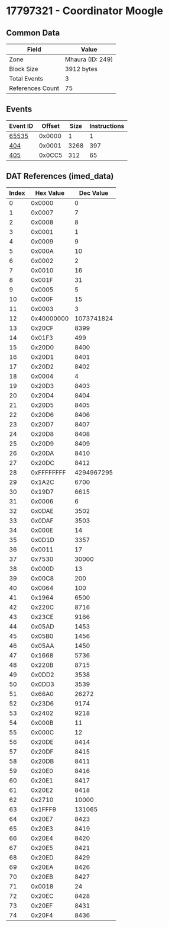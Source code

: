 # 17797321 - Coordinator Moogle

## Common Data

| Field            | Value            |
|------------------|------------------|
| Zone             | Mhaura (ID: 249) |
| Block Size       | 3912 bytes       |
| Total Events     | 3                |
| References Count | 75               |

## Events

| Event ID            | Offset   |   Size |   Instructions |
|---------------------|----------|--------|----------------|
| [65535](./65535.md) | 0x0000   |      1 |              1 |
| [404](./404.md)     | 0x0001   |   3268 |            397 |
| [405](./405.md)     | 0x0CC5   |    312 |             65 |

## DAT References (imed_data)

|   Index | Hex Value   |   Dec Value |
|---------|-------------|-------------|
|       0 | 0x0000      |           0 |
|       1 | 0x0007      |           7 |
|       2 | 0x0008      |           8 |
|       3 | 0x0001      |           1 |
|       4 | 0x0009      |           9 |
|       5 | 0x000A      |          10 |
|       6 | 0x0002      |           2 |
|       7 | 0x0010      |          16 |
|       8 | 0x001F      |          31 |
|       9 | 0x0005      |           5 |
|      10 | 0x000F      |          15 |
|      11 | 0x0003      |           3 |
|      12 | 0x40000000  |  1073741824 |
|      13 | 0x20CF      |        8399 |
|      14 | 0x01F3      |         499 |
|      15 | 0x20D0      |        8400 |
|      16 | 0x20D1      |        8401 |
|      17 | 0x20D2      |        8402 |
|      18 | 0x0004      |           4 |
|      19 | 0x20D3      |        8403 |
|      20 | 0x20D4      |        8404 |
|      21 | 0x20D5      |        8405 |
|      22 | 0x20D6      |        8406 |
|      23 | 0x20D7      |        8407 |
|      24 | 0x20D8      |        8408 |
|      25 | 0x20D9      |        8409 |
|      26 | 0x20DA      |        8410 |
|      27 | 0x20DC      |        8412 |
|      28 | 0xFFFFFFFF  |  4294967295 |
|      29 | 0x1A2C      |        6700 |
|      30 | 0x19D7      |        6615 |
|      31 | 0x0006      |           6 |
|      32 | 0x0DAE      |        3502 |
|      33 | 0x0DAF      |        3503 |
|      34 | 0x000E      |          14 |
|      35 | 0x0D1D      |        3357 |
|      36 | 0x0011      |          17 |
|      37 | 0x7530      |       30000 |
|      38 | 0x000D      |          13 |
|      39 | 0x00C8      |         200 |
|      40 | 0x0064      |         100 |
|      41 | 0x1964      |        6500 |
|      42 | 0x220C      |        8716 |
|      43 | 0x23CE      |        9166 |
|      44 | 0x05AD      |        1453 |
|      45 | 0x05B0      |        1456 |
|      46 | 0x05AA      |        1450 |
|      47 | 0x1668      |        5736 |
|      48 | 0x220B      |        8715 |
|      49 | 0x0DD2      |        3538 |
|      50 | 0x0DD3      |        3539 |
|      51 | 0x66A0      |       26272 |
|      52 | 0x23D6      |        9174 |
|      53 | 0x2402      |        9218 |
|      54 | 0x000B      |          11 |
|      55 | 0x000C      |          12 |
|      56 | 0x20DE      |        8414 |
|      57 | 0x20DF      |        8415 |
|      58 | 0x20DB      |        8411 |
|      59 | 0x20E0      |        8416 |
|      60 | 0x20E1      |        8417 |
|      61 | 0x20E2      |        8418 |
|      62 | 0x2710      |       10000 |
|      63 | 0x1FFF9     |      131065 |
|      64 | 0x20E7      |        8423 |
|      65 | 0x20E3      |        8419 |
|      66 | 0x20E4      |        8420 |
|      67 | 0x20E5      |        8421 |
|      68 | 0x20ED      |        8429 |
|      69 | 0x20EA      |        8426 |
|      70 | 0x20EB      |        8427 |
|      71 | 0x0018      |          24 |
|      72 | 0x20EC      |        8428 |
|      73 | 0x20EF      |        8431 |
|      74 | 0x20F4      |        8436 |
